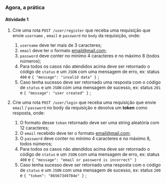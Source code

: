 ### Agora, a prática

#### Atividade 1

1.  Crie uma rota  `POST /user/register`  que receba uma requisição que envie  `username`  ,  `email`  e  `password`  no  `body`  da requisição, onde:
    
    1.  `username`  deve ter mais de 3 caracteres;
    2.  `email`  deve ter o formato email@mail.com;
    3.  `password`  deve conter no mínimo 4 caracteres e no máximo 8 (todos números);
    4.  Para todos os casos não atendidos acima deve ser retornado o código de  `status`  e um  `JSON`  com uma mensagem de erro, ex: status  `400`  e  `{ "message": "invalid data" }`  ;
    5.  Caso tenha sucesso deve ser retornado uma resposta com o código de  `status`  e um  `JSON`  com uma mensagem de sucesso, ex: status  `201`  e  `{ "message": "user created" }`  ;
2.  Crie uma rota  `POST /user/login`  que receba uma requisição que envie  `email`  /  `password`  no body da requisição e devolva um  **token** como resposta, onde:
    
    1.  O formato desse  `token`  retornado deve ser uma string aleatória com 12 caracteres;
    2.  O  `email`  recebido deve ter o formato email@mail.com;
    3.  O  `password`  deve conter no mínimo 4 caracteres e no máximo 8, todos números;
    4.  Para todos os casos não atendidos acima deve ser retornado o código de  `status`  e um  `JSON`  com uma mensagem de erro, ex: status  `400`  e  `{ "message": "email or password is incorrect" }`
    5.  Caso tenha sucesso deve ser retornado uma resposta com o código de  `status`  e um  `JSON`  com uma mensagem de sucesso, ex: status  `200`  e  `{ "token": "86567349784e" }`  ;
